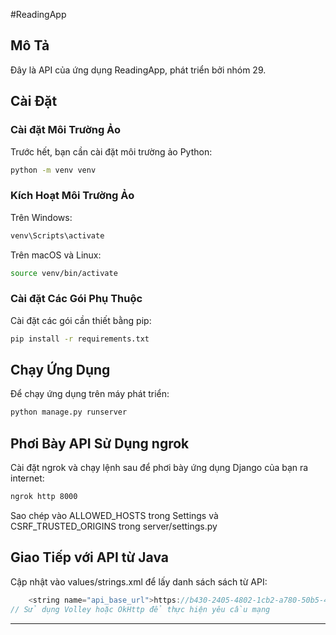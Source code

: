 
#ReadingApp

## Mô Tả

Đây là API của ứng dụng ReadingApp, phát triển bởi nhóm 29.
## Cài Đặt

### Cài đặt Môi Trường Ảo

Trước hết, bạn cần cài đặt môi trường ảo Python:

```bash
python -m venv venv
```

### Kích Hoạt Môi Trường Ảo

Trên Windows:

```bash
venv\Scripts\activate
```

Trên macOS và Linux:

```bash
source venv/bin/activate
```

### Cài đặt Các Gói Phụ Thuộc

Cài đặt các gói cần thiết bằng pip:

```bash
pip install -r requirements.txt
```

## Chạy Ứng Dụng

Để chạy ứng dụng trên máy phát triển:

```bash
python manage.py runserver
```

## Phơi Bày API Sử Dụng ngrok

Cài đặt ngrok và chạy lệnh sau để phơi bày ứng dụng Django của bạn ra internet:

```bash
ngrok http 8000
```
Sao chép vào ALLOWED_HOSTS trong Settings và CSRF_TRUSTED_ORIGINS trong server/settings.py

## Giao Tiếp với API từ Java


Cập nhật vào values/strings.xml để lấy danh sách sách từ API:

```java
    <string name="api_base_url">https://b430-2405-4802-1cb2-a780-50b5-4adc-cecf-839f.ngrok-free.app/</string>
// Sử dụng Volley hoặc OkHttp để thực hiện yêu cầu mạng
```

---

 
